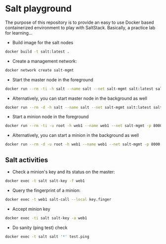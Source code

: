 Salt playground
===============
The purpose of this repository is to provide an easy to use Docker based containerized environment to play with SaltStack. Basically, a practice lab for learning...

* Build image for the salt nodes
```bash
docker build -t salt:latest .
```
* Create a management network:
```bash
docker network create salt-mgmt
```

* Start the master node in the foreground
```bash
docker run --rm -ti -h salt --name salt --net salt-mgmt salt:latest salt-master --log-level=debug
```

* Alternatively, you can start master node in the background as well
```bash
docker run --rm -d -h salt --name salt --net salt-mgmt salt:latest salt-master --log-level=debug
```

* Start a minion node in the foreground
```bash
docker run --rm -ti -u root -h web1 --name web1 --net salt-mgmt -p 8000:8000 salt:latest salt-minion --log-level=debug
```

* Alternatively, you can start a minion in the background as well
```bash
docker run --rm -d -u root -h web1 --name web1 --net salt-mgmt -p 8000:8000 salt:latest salt-minion --log-level=debug
```


Salt activities
---------------
* Check a minion's key and its status on the master:
```bash
docker exec -t salt salt-key -f web1
```

* Query the fingerprint of a minion:
```bash
docker exec -t web1 salt-call --local key.finger
```
* Accept minion key
```bash
docker exec -ti salt salt-key -a web1
```

* Do sanity (ping test) check
```bash
docker exec -t salt salt '*' test.ping
```
